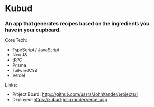 # Kubud

### An app that generates recipes based on the ingredients you have in your cupboard.

Core Tech:

- TypeScript / JavaScript
- NextJS
- tRPC
- Prisma
- TailwindCSS
- Vercel

Links:

- Project Board: https://github.com/users/JohnXander/projects/1
- Deployed: https://kubud-johnxander.vercel.app